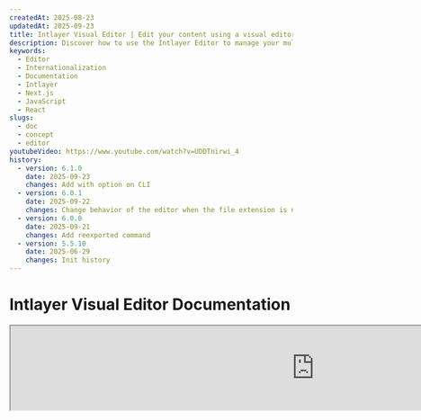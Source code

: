```yaml
---
createdAt: 2025-08-23
updatedAt: 2025-09-23
title: Intlayer Visual Editor | Edit your content using a visual editor
description: Discover how to use the Intlayer Editor to manage your multilingual website. Follow the steps in this online documentation to set up your project in a few minutes.
keywords:
  - Editor
  - Internationalization
  - Documentation
  - Intlayer
  - Next.js
  - JavaScript
  - React
slugs:
  - doc
  - concept
  - editor
youtubeVideo: https://www.youtube.com/watch?v=UDDTnirwi_4
history:
  - version: 6.1.0
    date: 2025-09-23
    changes: Add with option on CLI
  - version: 6.0.1
    date: 2025-09-22
    changes: Change behavior of the editor when the file extension is not `.json`
  - version: 6.0.0
    date: 2025-09-21
    changes: Add reexported command
  - version: 5.5.10
    date: 2025-06-29
    changes: Init history
---
```


# Intlayer Visual Editor Documentation

<iframe title="Visual Editor + CMS for Your Web App: Intlayer Explained" class="m-auto aspect-[16/9] w-full overflow-hidden rounded-lg border-0" allow="autoplay; gyroscope;" loading="lazy" width="1080" height="auto" src="https://www.youtube.com/embed/UDDTnirwi_4?autoplay=0&amp;origin=http://intlayer.org&amp;controls=0&amp;rel=1"/>

The Intlayer Visual Editor is a tool that will wrap your website to interact with your content declaration files using a visual editor.

![Intlayer Visual Editor Interface](https://github.com/aymericzip/intlayer/blob/main/docs/assets/visual_editor.gif?raw=true)

The `intlayer-editor` package is based on Intlayer and is available for JavaScript applications, such as React (Create React App), Vite + React, and Next.js.

## Visual editor vs CMS

The Intlayer Visual editor is a tool that allows you to manage your content in a visual editor for local dictionaries. Once a change is made, the content will be replaced in the code-base. That means that the application will be rebuilt and the page will be reloaded to display the new content.

In contrast, the [Intlayer CMS](https://github.com/aymericzip/intlayer/blob/main/docs/docs/en/intlayer_CMS.md) is a tool that allows you to manage your content in a visual editor for distant dictionaries. Once a change is made, the content will **not** impact your code-base. And the website will automatically display the changed content.

## Integrate Intlayer into your application

For more details on how to integrate intlayer, see the relevant section below:

### Integrating with Next.js

For integration with Next.js, refer to the [setup guide](https://github.com/aymericzip/intlayer/blob/main/docs/docs/en/intlayer_with_nextjs_15.md).

### Integrating with Create React App

For integration with Create React App, refer to the [setup guide](https://github.com/aymericzip/intlayer/blob/main/docs/docs/en/intlayer_with_create_react_app.md).

### Integrating with Vite + React

For integration with Vite + React, refer to the [setup guide](https://github.com/aymericzip/intlayer/blob/main/docs/docs/en/intlayer_with_vite+react.md).

## How Intlayer Editor Works

The visual editor in an application that includes two things:

- A frontend application that will display your website into a iframe. If your website uses Intlayer, the visual editor will automatically detect your content, and will allow you to interact with it. Once a modification is made, you will be able to download your changes.

- Once you clicked the download button, the visual editor will send a request to the server to replace your content declaration files with the new content (wherever these files are declared in your project).

> Note that Intlayer Editor will write your content declaration files as JSON if the file extension is `.json`. If the file extension is `.ts`, `.tsx`, `.js`, `.jsx`, `.mjs`, `.cjs`, it will write the file as a JavaScript file using a babel transformer.

## Installation

Once Intlayer is configured in your project, simply install `intlayer-editor` as a development dependency:

```bash packageManager="npm"
npm install intlayer-editor --save-dev
```

```bash packageManager="yarn"
yarn add intlayer-editor --save-dev
```

```bash packageManager="pnpm"
pnpm add intlayer-editor --save-dev
```

With the `--with` flag, you can start the editor in parallel with another command:

```json5 fileName="package.json"
{
  "scripts": {
    "start:editor": "npx intlayer-editor start --with 'next dev --turbopack'",
  },
}
```

## Configuration

In your Intlayer configuration file, you can customize the editor settings:

```typescript fileName="intlayer.config.ts" codeFormat="typescript"
import type { IntlayerConfig } from "intlayer";

const config: IntlayerConfig = {
  // ... other configuration settings
  editor: {
    /**
     * Required
     * The URL of the application.
     * This is the URL targeted by the visual editor.
     * Example: 'http://localhost:3000'
     */
    applicationURL: process.env.INTLAYER_APPLICATION_URL,
    /**
     * Optional
     * Default as `true`. If `false`, the editor is inactive and cannot be accessed.
     * Can be used to disable the editor for specific environments for security reason, such as production.
     */
    enabled: process.env.INTLAYER_ENABLED,
    /**
     * Optional
     * Default as `8000`.
     * The port of the editor server.
     */
    port: process.env.INTLAYER_PORT,
    /**
     * Optional
     * Default as "http://localhost:8000"
     * The URL of the editor server.
     */
    editorURL: process.env.INTLAYER_EDITOR_URL,
  },
};

export default config;
```

```javascript fileName="intlayer.config.mjs" codeFormat="esm"
/** @type {import('intlayer').IntlayerConfig} */
const config = {
  // ... other configuration settings
  editor: {
    /**
     * Required
     * The URL of the application.
     * This is the URL targeted by the visual editor.
     * Example: 'http://localhost:3000'
     */
    applicationURL: process.env.INTLAYER_APPLICATION_URL,
    /**
     * Optional
     * Default as `true`. If `false`, the editor is inactive and cannot be accessed.
     * Can be used to disable the editor for specific environments for security reason, such as production.
     */
    enabled: process.env.INTLAYER_ENABLED,
    /**
     * Optional
     * Default as `8000`.
     * The port used by the visual editor server.
     */
    port: process.env.INTLAYER_PORT,
    /**
     * Optional
     * Default as "http://localhost:8000"
     * The URL of the editor server to reach from the application. Used to restrict the origins that can interact with the application for security reasons. If set to `'*'`, the editor is accessible from any origin. Should be set if port is changed, or if the editor is hosted on a different domain.
     */
    editorURL: process.env.INTLAYER_EDITOR_URL,
  },
};

export default config;
```

```javascript fileName="intlayer.config.cjs" codeFormat="commonjs"
/** @type {import('intlayer').IntlayerConfig} */
const config = {
  // ... other configuration settings
  editor: {
    /**
     * Required
     * The URL of the application.
     * This is the URL targeted by the visual editor.
     */
    applicationURL: process.env.INTLAYER_APPLICATION_URL,
    /**
     * Optional
     * Default as `8000`.
     * The port of the editor server.
     */
    port: process.env.INTLAYER_PORT,
    /**
     * Optional
     * Default as "http://localhost:8000"
     * The URL of the editor server.
     */
    editorURL: process.env.INTLAYER_EDITOR_URL,
    /**
     * Optional
     * Default as `true`. If `false`, the editor is inactive and cannot be accessed.
     * Can be used to disable the editor for specific environments for security reason, such as production.
     */
    enabled: process.env.INTLAYER_ENABLED,
  },
};

module.exports = config;
```

> To see all available parameters, refer to the [configuration documentation](https://github.com/aymericzip/intlayer/blob/main/docs/docs/en/configuration.md).

## Using the Editor

1. When the editor is installed, you can start the editor using the following command:

   ```bash packageManager="npm"
   npx intlayer-editor start
   ```

   ```bash packageManager="yarn"
   yarn intlayer-editor start
   ```

   ```bash packageManager="pnpm"
   pnpm intlayer-editor start
   ```

   > **Note that you should run your application in parallel.** The application URL should match the one you set in the editor configuration (`applicationURL`).

   > **Note the command is reexported by the `intlayer` package. You can use `npx intlayer editor start` instead.**

2. Then, open the URL provided. By default `http://localhost:8000`.

   You can view each field indexed by Intlayer by hovering over your content with your cursor.

   ![Hovering over content](https://github.com/aymericzip/intlayer/blob/main/docs/assets/intlayer_editor_hover_content.png)

3. If your content is outlined, you can long-press it to display the edit drawer.

## Environment configuration

The editor can be configured to use a specific environment file. This is useful when you want to use the same configuration file for development and production.

To use a specific environment file, you can use the `--env-file` or `-f` flag when starting the editor:

```bash packageManager="npm"
npx intlayer-editor start -f .env.development
```

```bash packageManager="yarn"
yarn intlayer-editor start -f .env.development
```

```bash packageManager="pnpm"
pnpm intlayer-editor start -f .env.development
```

> Note that the environment file should be located in the root directory of your project.

Or you can use the `--env` or `-e` flag to specify the environment:

```bash packageManager="npm"
npx intlayer-editor start -e development
```

```bash packageManager="yarn"
yarn intlayer-editor start -e development
```

```bash packageManager="pnpm"
pnpm intlayer-editor start -e development
```

## Debug

If you encounter any issues with the visual editor, check the following:

- The visual editor and the application are running.

- The [`editor`](https://intlayer.org/doc/concept/configuration#editor-configuration) configuration are correctly set in your Intlayer configuration file.
  - Required fields:
    - The application URL should match the one you set in the editor configuration (`applicationURL`).

- The visual editor use an iframe to display your website. Ensure that the Content Security Policy (CSP) of your website allows the CMS url as `frame-ancestors` ('http://localhost:8000' by default). Check the editor console for any error.
